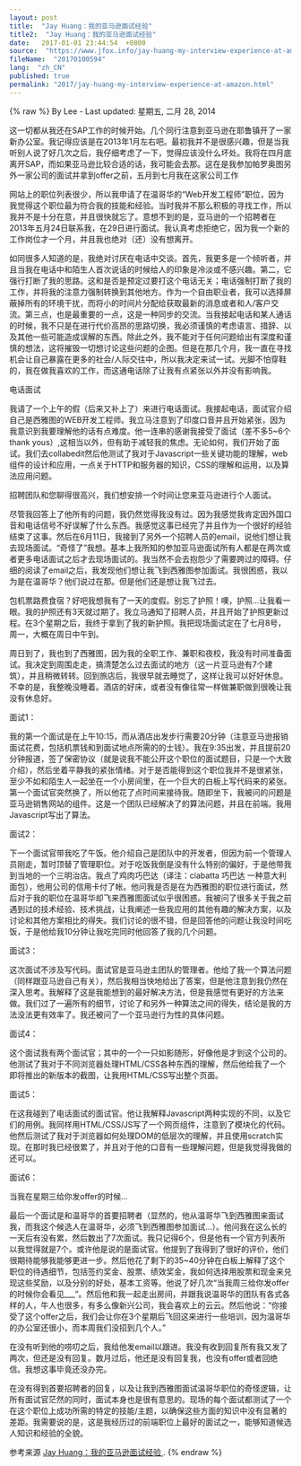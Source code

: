 ```yaml
---
layout: post
title:  "Jay Huang：我的亚马逊面试经验"
title2:  "Jay Huang：我的亚马逊面试经验"
date:   2017-01-01 23:44:54  +0800
source:  "https://www.jfox.info/jay-huang-my-interview-experience-at-amazon.html"
fileName:  "20170100594"
lang:  "zh_CN"
published: true
permalink: "2017/jay-huang-my-interview-experience-at-amazon.html"
---
```

{% raw %}
By Lee - Last updated: 星期五, 二月 28, 2014

这一切都从我还在SAP工作的时候开始。几个同行注意到亚马逊在耶鲁镇开了一家新办公室。我记得应该是在2013年1月左右吧。最初我并不是很感兴趣，但是当我听别人说了好几次之后，我仔细考虑了一下，觉得应该没什么坏处。我将在四月底离开SAP，而如果亚马逊比较合适的话，我可能会去那。这在是我参加帕罗奥图另外一家公司的面试并拿到offer之前，五月到七月我在这家公司工作

网站上的职位列表很少，所以我申请了在温哥华的“Web开发工程师”职位，因为我觉得这个职位最为符合我的技能和经验。当时我并不那么积极的寻找工作，所以我并不是十分在意，并且很快就忘了。意想不到的是，亚马逊的一个招聘者在2013年五月24日联系我，在29日进行面试。我认真考虑拒绝它，因为我一个新的工作岗位才一个月，并且我也绝对（还）没有想离开。

如同很多人知道的是，我绝对讨厌在电话中交谈。首先，我更多是一个倾听者，并且当我在电话中和陌生人首次说话的时候给人的印象是冷淡或不感兴趣。第二，它强行打断了我的思路。这和是否是预定过要打这个电话无关；电话强制打断了我的工作，并将我的注意力强制转换到其他地方。作为一个自由职业者，我可以选择屏蔽掉所有的环境干扰，而将小的时间片分配给获取最新的消息或者和人/客户交流。第三点，也是最重要的一点，这是一种同步的交流。当我接起电话和某人通话的时候，我不只是在进行代价高昂的思路切换，我必须谨慎的考虑语言、措辞、以及其他一些可能造成误解的东西。除此之外，我不能对于任何问题给出有深度和谨慎的想法，这将摧毁一切想讨论这些问题的企图。但是在那几个月，我一直在寻找机会让自己暴露在更多的社会/人际交往中，所以我决定来试一试。光脚不怕穿鞋的，我在做我喜欢的工作，而这通电话除了让我有点紧张以外并没有影响我。

电话面试

我请了一个上午的假（后来又补上了）来进行电话面试。我接起电话，面试官介绍自己是西雅图的WEB开发工程师。我立马注意到了印度口音并且开始紧张，因为我意识到我要理解他的话有点难度。他一连串的感谢我接受了面试（差不多5~6个thank yous）,这相当以外，但有助于减轻我的焦虑。无论如何，我们开始了面试。我们去collabedit然后他测试了我对于Javascript一些关键功能的理解，web组件的设计和应用，一点关于HTTP和服务器的知识，CSS的理解和运用，以及算法应用问题。

招聘团队和您聊得很高兴，我们想安排一个时间让您来亚马逊进行个人面试。

尽管我回答上了他所有的问题，我仍然觉得我没有过。因为我感觉我肯定因外国口音和电话信号不好误解了什么东西。我感觉这事已经完了并且作为一个很好的经验结束了这事。然后在6月11日，我接到了另外一个招聘人员的email，说他们想让我去现场面试。“奇怪了”我想。基本上我所知的参加亚马逊面试所有人都是在两次或者更多电话面试之后才去现场面试的。我当然不会去抱怨少了需要跨过的障碍。仔细的阅读了email之后，我发现他们想让我飞到西雅图参加面试。我很困惑，我以为是在温哥华？他们说过在那。但是他们还是想让我飞过去。

包机票路费食宿？好吧我想我有了一天的度假。别忘了护照！噢，护照…让我看一眼。我的护照还有3天就过期了。我立马通知了招聘人员，并且开始了护照更新过程。在3个星期之后，我终于拿到了我的新护照。我把现场面试定在了七月8号，周一，大概在周日中午到。

周日到了，我也到了西雅图，因为我的全职工作、兼职和夜校，我没有时间准备面试。我决定到周围走走，搞清楚怎么过去面试的地方（这一片亚马逊有7个建筑），并且稍微转转。回到旅店后，我很早就去睡觉了，这样让我可以好好休息。不幸的是，我整晚没睡着。酒店的好床，或者没有像往常一样做兼职做到很晚让我没有休息好。

面试1：

我的第一个面试是在上午10:15，而从酒店出发步行需要20分钟（注意亚马逊报销面试花费，包括机票钱和到面试地点所需的的士钱）。我在9:35出发，并且提前20分钟报道，签了保密协议（就是说我不能公开这个职位的面试题目，只是一个大致介绍），然后坐着平静我的紧张情绪。对于是否能得到这个职位我并不是很紧张，至少不如和陌生人一起坐在一个小房间里，在一个巨大的白板上写代码来的紧张。第一个面试官突然换了，所以他花了点时间来接待我。随即坐下，我被问的问题是亚马逊销售网站的组件。这是一个团队已经解决了的算法问题，并且在前端。我用Javascript写出了算法。

面试2：

下一个面试官带我吃了午饭。他介绍自己是团队中的开发者，但因为前一个管理人员刚走，暂时顶替了管理职位。对于吃饭我倒是没有什么特别的偏好，于是他带我到当地的一个三明治店。我点了鸡肉巧巴达（译注：ciabatta 巧巴达 一种意大利面包），他用公司的信用卡付了帐。他问我是否是在为西雅图的职位进行面试，然后对于我的职位在温哥华却飞来西雅图面试似乎很困惑。我被问了很多关于我之前遇到过的技术经验、技术挑战，让我阐述一些我应用的其他有趣的解决方案，以及讨论和其他方案相比的得失。我们讨论的很不错，但是回答他的问题让我没时间吃饭，于是他给我10分钟让我吃完同时他回答了我的几个问题。

面试3：

这次面试不涉及写代码。面试官是亚马逊主团队的管理者。他给了我一个算法问题（同样跟亚马逊自己有关），然后我相当快地给出了答案，但是他注意到我仍然在深入思考。我解释了这是我能想到的最好解决方法，但是我感觉有更好的方法来做。我们过了一遍所有的细节，讨论了和另外一种算法之间的得失，结论是我的方法没法更有效率了。我还被问了一个亚马逊行为性的具体问题。

面试4：

这个面试我有两个面试官；其中的一个一只如影随形，好像他是才到这个公司的。他测试了我对于不同浏览器处理HTML/CSS各种东西的理解，然后他给我了一个即将推出的新版本的截图，让我用HTML/CSS写出整个页面。

面试5：

在这我碰到了电话面试的面试官。他让我解释Javascript两种实现的不同，以及它们的用例。我同样用HTML/CSS/JS写了一个网页组件，注意到了模块化的代码。他然后测试了我对于浏览器如何处理DOM的低层次的理解，并且使用scratch实现。在那时我已经很累了，并且对于他的口音有一些理解问题，但是我觉得我做的还可以。

面试6：

当我在星期三给你发offer的时候…

最后一个面试是和温哥华的首要招聘者（显然的，他从温哥华飞到西雅图来面试我，而我这个候选人在温哥华，必须飞到西雅图参加面试…）。他问我在这么长的一天后有没有累，然后数出了7次面试。我只记得6个，但是他有一个官方列表所以我觉得就是7个。或许他是说的是面试官。他提到了我得到了很好的评价，他们很期待能够我能够更进一步。然后他花了剩下的35~40分钟在白板上解释了这个职位的待遇细节，包括签约奖金、股票、绩效奖金，我如何选择用股票和现金来兑现这些奖励，以及分别的好处，基本工资等。他说了好几次“当我周三给你发offer的时候你会看见___”。然后他和我一起走出房间，并跟我说温哥华的团队有各式各样的人，牛人也很多，有多么像新兴公司，我会喜欢上的云云。然后他说：“你接受了这个offer之后，我们会让你在3个星期后飞回这来进行一些培训，因为温哥华的办公室还很小，而本周我们没招到几个人。”

在没有听到他的唠叨之后，我给他发email以跟进。我没有收到回复所有我又发了两次，但还是没有回复。数月过后，他还是没有回复我，也没有offer或者回绝信。我想这事毕竟还没办完。

在没有得到首要招聘者的回复，以及让我到西雅图面试温哥华职位的奇怪逻辑，让所有面试官茫然的同时，面试本身也是很有意思的。现场的每个面试都测试了一个在这个职位上成功所需的特定的技能/主题，以确保这些方面的知识中没有显著的差距。我需要说的是，这是我经历过的前端职位上最好的面试之一，能够知道候选人知识和经验的全貌。

参考来源 [Jay Huang：我的亚马逊面试经验 ](https://www.jfox.info/go.php?url=http://www.jfox.info/url.php?url=http%3A%2F%2Fblog.jobbole.com%2F59749%2F).
{% endraw %}